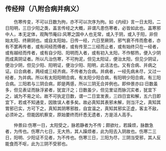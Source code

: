 ## 传经辩（八附合病并病义）


&emsp;&emsp;伤寒传变，不可以日数为拘，亦不可以次序为拘。如《内经》言一日太阳，二日阳明，三日少阳之类，盖言传经之大概，非谓凡患伤寒者，必皆如此也。盖寒邪中人，本无定体，观陶节庵曰∶风寒之国中人也无常，或入于阴，或入于阳，非但始太阳、终厥阴也。或自太阳始，日传一经，六日至厥阴，邪气衰不传而愈者，亦有不罢再传者，或有间经而傅者，或有传至二三经而止者，或有始终只在一经者，或有越经而传者，或有自少阳、阳明而入者，或有初入太阳，不作郁热，便入少阴而成真阴证者。所以凡治伤寒，不可拘泥，但见太阳证，便治太阳，但见少阴证，便治少阴，但见少阳、阳明证，便治少阳、阳明，此活法也。又有合病、并病之证。曰合病者，两经或三经齐病，不传者为合病。并病者，一经先病未尽，又过一经者，为并病。所以有太阳阳明合病，有太阳少阳合病，有阳明少阳合病，有三阳合病。三阳若与三阴合病，即是两感，所以三阴无合并例也。即仲景亦曰∶日数虽多，但见表证而脉浮紧者，犹宜汗之；日数虽少，但见里证而脉沉实者，犹宜下之，诚为不易之论。故不可执定日数，谓一二日宜发表，三四日宜和解，五六日即宜下，若或不知通变，因致误人者多矣。故必真知其表邪未解，则当汗之，真知其胃邪已实，方可下之，真知其阴寒邪胜，自宜温之，真知其邪实正虚，客主不敌，必须补之。但能因机察变，原始要终而纤悉无遗者，方是活人高手。

&emsp;&emsp;仲景曰∶伤寒一日，太阳受之，脉若静者为不传；颇欲吐，若躁烦，脉数急者，为传也。伤寒六七日，无大热，其人躁烦者，此为阳去入阴故也。伤寒二三日，阳明、少阳证不见者，为不传也。伤寒三日，三阳为尽，三阴当受邪，其人反能食而不呕，此为三阴不受邪也。

